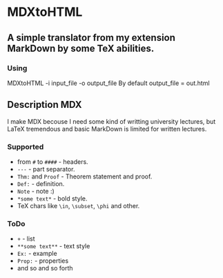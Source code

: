 MDXtoHTML
=========

## A simple translator from my extension MarkDown by some TeX abilities.

### Using
MDXtoHTML -i input_file -o output_file
By default output_file = out.html

## Description MDX
I make MDX becouse I need some kind of writting university lectures, but LaTeX tremendous and basic MarkDown is limited for written lectures.

### Supported
+ from `#` to `####` - headers.
+ `---` - part separator.
+ `Thm:` and `Proof` - Theorem statement and proof.
+ `Def:` - definition.
+ `Note` - note :)
+ `*some text*` - bold style.
+ TeX chars like `\in`, `\subset`, `\phi` and other.

### ToDo
+ `+` - list
+ `**some text**` - text style
+ `Ex:` - example
+ `Prop:` - properties
+ and so and so forth